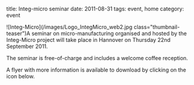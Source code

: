 title: Integ-micro seminar
date: 2011-08-31 
tags: event, home
category: event

![Integ-Micro](/images/Logo_IntegMicro_web2.jpg class="thumbnail-teaser")A seminar on micro-manufacturing organised and hosted by the Integ-Micro project will take place in Hannover on Thursday 22nd September 2011.
<!--break-->
The seminar is free-of-charge and includes a welcome coffee reception.

A flyer with more information is available to download by clicking on the icon below.